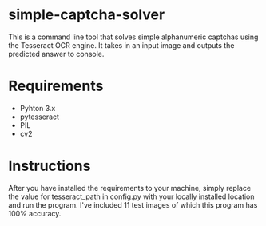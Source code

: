 # simple-captcha-solver
This is a command line tool that solves simple alphanumeric captchas using the Tesseract OCR engine.  It takes in an input image and outputs the predicted answer to console.

# Requirements
* Pyhton 3.x
* pytesseract
* PIL
* cv2
# Instructions
After you have installed the requirements to your machine, simply replace the value for tesseract_path in config.py with your locally installed location and run the program.  I've included 11 test images of which this program has 100% accuracy.  
